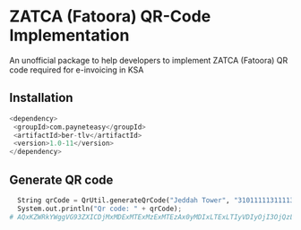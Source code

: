 # ZATCA (Fatoora) QR-Code Implementation

An unofficial package to help developers to implement ZATCA (Fatoora) QR code required for e-invoicing in KSA

## Installation

```python
<dependency>
 <groupId>com.payneteasy</groupId>
 <artifactId>ber-tlv</artifactId>
 <version>1.0-11</version>
</dependency>
```

## Generate QR code

```python
  String qrCode = QrUtil.generateQrCode("Jeddah Tower", "31011111311113", LocalDateTime.now().toString(), BigDecimal.valueOf(115), BigDecimal.valueOf(15));
  System.out.println("Qr code: " + qrCode);
# AQxKZWRkYWggVG93ZXICDjMxMDExMTExMzExMTEzAx0yMDIxLTExLTIyVDIyOjI3OjQzLjYyMDgyOTM1NwQDMTE1BQIxNQAAAAAAAAAAAAAAAAAAAAAAAAAAAAAAAAAAAAAAAAAAAAAAAAAAAAAAAAAAAAAAAAAAAAAAAAAAAAAAAAAAAAAAAA==
```

